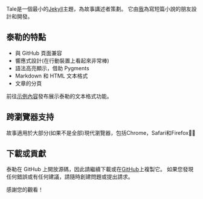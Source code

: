 Tale是一個最小的[Jekyll](https://jekyllrb.com/)主題，為故事講述者策劃。 它由[我](https://github.com/chesterhow/)為寫短篇小說的朋友設計和開發。

## 泰勒的特點
- 與 GitHub 頁面兼容
- 響應式設計(在行動裝置上看起來非常棒)
- 語法高亮顯示，借助 Pygments
- Markdown 和 HTML 文本格式
- 文章的分頁

前往[示例內容]({{site.baseurl}}/2017-03-16/example-content)發布展示泰勒的文本格式功能。

## 跨瀏覽器支持
故事適用於大部分(如果不是全部)現代瀏覽器，包括Chrome，Safari和Firefox👍🏼

## 下載或貢獻
泰勒在 GitHub 上開放源碼，因此請繼續下載或在[GitHub](https://github.com/chesterhow/tale)上複製它。 
如果您發現任何錯誤或有任何建議，請隨時創建問題或提出請求。

感謝您的觀看！